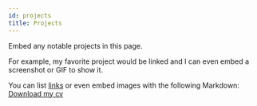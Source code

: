 ```yaml
---
id: projects
title: Projects
---
```


Embed any notable projects in this page.

For example, my favorite project would be linked and I can even embed
a screenshot or GIF to show it.

You can list [links](https://www.hashicorp.com/resources/test-driven-development-tdd-for-infrastructure)
or even embed images with the following Markdown:
[Download my cv](/docs/website_CV.pdf)
<!-- ![Add alternate text for image](./assets/Stamped_Recruitment_Flyer_2022-10-12.png) -->

<!-- 5 hours later........ {{ site.baseurl }}/docs/website_CV.pdf -->
<!-- <a href="docs/website_CV.pdf" class="image fit"><img src="images/marr_pic.jpg" alt=""></a> -->